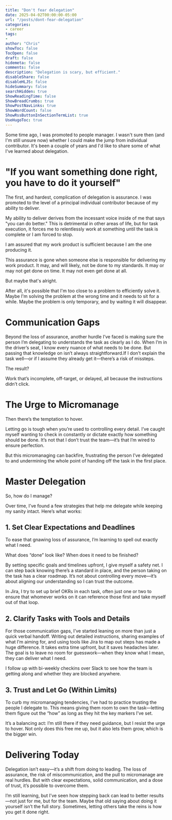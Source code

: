 ```yaml
---
title: "Don't fear delegation"
date: 2025-04-02T00:00:00-05:00
url: "/posts/dont-fear-delegation"
categories:
- career
tags:
-
author: "Chris"
showToc: false
TocOpen: false
draft: false
hidemeta: false
comments: false
description: "Delegation is scary, but efficient."
disableShare: false
disableHLJS: false
hideSummary: false
searchHidden: true
ShowReadingTime: false
ShowBreadCrumbs: true
ShowPostNavLinks: true
ShowWordCount: false
ShowRssButtonInSectionTermList: true
UseHugoToc: true
---
```


Some time ago, I was promoted to people manager. I wasn't sure then (and I'm
still unsure now) whether I could make the jump from individual contributor.
It's been a couple of years and I'd like to share some of what I've learned
about delegation.

# "If you want something done right, you have to do it yourself"

The first, and hardest, complication of delegation is assurance. I was promoted
to the level of a principal individual contributor because of my ability to
deliver.

My ability to deliver derives from the incessant voice inside of me that says
"you can do better." This is detrimental in other areas of life, but for task
execution, it forces me to relentlessly work at something until the task is
complete or I am forced to stop.

I am assured that my work product is sufficient because I am the one producing
it.

This assurance is gone when someone else is responsible for delivering my work
product. It may, and will likely, not be done to my standards. It may or may not
get done on time. It may not even get done at all.

But maybe that's alright.

After all, it's possible that I'm too close to a problem to efficiently solve
it. Maybe I'm solving the problem at the wrong time and it needs to sit for a
while. Maybe the problem is only temporary, and by waiting it will disappear.

# Communication Gaps

Beyond the loss of assurance, another hurdle I’ve faced is making sure the
person I’m delegating to understands the task as clearly as I do. When I’m in
the driver’s seat, I know every nuance of what needs to be done. But passing
that knowledge on isn’t always straightforward.If I don’t explain the task
well—or if I assume they already get it—there’s a risk of missteps.

The result?

Work that’s incomplete, off-target, or delayed, all because the instructions
didn’t click.

# The Urge to Micromanage

Then there’s the temptation to hover. 

Letting go is tough when you’re used to controlling every detail. I’ve caught
myself wanting to check in constantly or dictate exactly how something should be
done. It’s not that I don’t trust the team—it’s that I’m wired to ensure
perfection.

But this micromanaging can backfire, frustrating the person I’ve delegated to
and undermining the whole point of handing off the task in the first place.

# Master Delegation

So, how do I manage?

Over time, I’ve found a few strategies that help me delegate while keeping my
sanity intact. Here’s what works:

## 1. Set Clear Expectations and Deadlines

To ease that gnawing loss of assurance, I’m learning to spell out exactly what I
need. 

What does “done” look like? When does it need to be finished? 

By setting specific goals and timelines upfront, I give myself a safety net. I
can step back knowing there’s a standard in place, and the person taking on the
task has a clear roadmap. It’s not about controlling every move—it’s about
aligning our understanding so I can trust the outcome.

In Jira, I try to set up brief OKRs in each task, often just one or two to
ensure that whomever works on it can reference those first and take myself out
of that loop.

## 2. Clarify Tasks with Tools and Details

For those communication gaps, I’ve started leaning on more than just a quick
verbal handoff. Writing out detailed instructions, sharing examples of what I’m
aiming for, and using tools like Jira to map out steps has made a huge
difference. It takes extra time upfront, but it saves headaches later. The goal
is to leave no room for guesswork—when they know what I mean, they can deliver
what I need.

I follow up with bi-weekly checkins over Slack to see how the team is getting
along and whether they are blocked anywhere.

## 3. Trust and Let Go (Within Limits)

To curb my micromanaging tendencies, I’ve had to practice trusting the people I
delegate to. This means giving them room to own the task—letting them figure out
the “how” as long as they hit the key markers I’ve set. 

It’s a balancing act: I’m still there if they need guidance, but I resist the
urge to hover. Not only does this free me up, but it also lets them grow, which
is the bigger win.

# Delivering Today

Delegation isn’t easy—it’s a shift from doing to leading. The loss of assurance,
the risk of miscommunication, and the pull to micromanage are real hurdles. But
with clear expectations, solid communication, and a dose of trust, it’s possible
to overcome them. 

I’m still learning, but I’ve seen how stepping back can lead to better
results—not just for me, but for the team. Maybe that old saying about doing it
yourself isn’t the full story. Sometimes, letting others take the reins is how
you get it done right.
